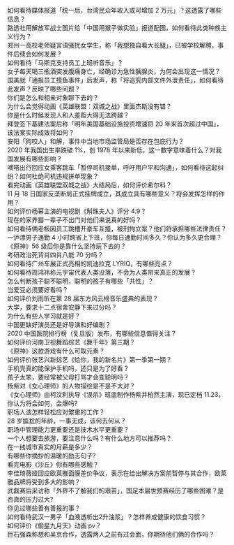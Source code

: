 如何看待媒体报道「统一后，台湾民众年收入或可增加 2 万元」？这透露了哪些信息？  
路透社用解放军战士图片给「中国用猴子做实验」报道配图，如何看待此类种族主义行为？  
郑州一高校老师疑言语骚扰女学生，称「我想独自看大长腿」，已被学校解聘，事件后续会如何发展？  
如何看待「马斯克支持员工上班听音乐」？  
女子每天喝三瓶酒突发腹痛身亡，经确诊为急性胰腺炎，为何会出现这一情况？  
国美就「通报员工摸鱼事件」后发声，称「将追究内部文件外泄责任」，如何看待此发声？反映了哪些问题？  
你们是怎么和相亲对象聊下去的？  
为什么会觉得动画《英雄联盟：双城之战》里面杰斯没有错？  
你是什么时候发现人和人差距大得无法跨越？  
拜登签下基建法案后称「明年美国基础设施投资增速将 20 年来首次超过中国」，该法案实际成效将如何？  
安阳「狗咬人」和解，事件中当地市场监管局是否存在包庇行为？  
2020 年我国出生率跌破 1%，创 1978 年以来新低，这一数字意味着什么？对我国发展有哪些影响？  
嘀嗒出行回应女乘客跳车「暂停司机接单，呼吁用户平和沟通」，如何看待这起纠纷？如何杜绝司机违规拼单现象？  
看完动画《英雄联盟双城之战》大结局后，如何评价希尔科？  
11 月 18 日国家反垄断局正式挂牌成立，其成立具有哪些意义？将会发挥怎样的作用？  
如何评价杨幂主演的电视剧《斛珠夫人》评分 4.9？  
现在的家养猫一辈子不出门对他们来说真的好吗？  
如何看待俩老板因员工跳槽开豪车互撞，被刑拘立案？他们将承担哪些法律责任？  
一沪漂男子通勤 4 小时跨省上下班，你每日通勤时间多久？你认为多久更合理？  
《原神》56 级后你是靠什么坚持玩下去的？  
考研政治死背肖四肖八能 70 分吗？  
如何看待广州车展正式亮相的凯迪拉克 LYRIQ，有哪些亮点？  
如何看待周鸿祎称元宇宙代表人类没落，不会为人类带来真正的发展？  
怎么判断孩子聪不聪明，聪明的孩子有哪些「共性」？  
当爱豆必须要好看吗？  
如何评价刘雨昕在第 28 届东方风云榜音乐盛典的表现？  
大学，要求十二点宿舍安静下来过分吗？  
为什么有些人学习就是好？  
中国更缺好演员还是好导演和好编剧？  
2020 中国医院排行榜（复旦版）发布，有哪些信息值得关注？  
如何评价河南卫视舞蹈综艺《舞千年》第三期？  
《原神》这款游戏有什么可取元素？  
如何评价张艺兴新综艺《给你，我的新名片》第一季第一期？  
手机壳真的能保护手机吗，还只是为了好看？  
孩子太笨，要经常被父母打骂才会变聪明吗？  
杨紫对《女心理师》的人物描绘是不是不大对？  
《女心理师》由柯汶利执导《误杀》班底制作杨紫井柏然主演，现已定档 11.23，你认为将会如何，会爆吗?  
职场人该怎样轻松应对繁重的工作？  
28 岁尴尬的年龄，一事无成，该何去何从？  
职场中管理能力更重要还是技术水平更重要？  
一个人想要去旅游，要注意什么吗？有什么地方可以推荐吗？  
在一线城市真实的月薪是多少？  
有哪些你摘抄的温暖的励志句子?  
看完电影《沙丘》你有哪些感触？  
李佳琦薇娅回应欧莱雅面膜差价争议，表示在给出解决方案前暂停与其合作，欧莱雅品牌将受到多大的影响？  
武磊赛后采访称「外界不了解我们的艰苦」，国足本届世预赛经历了哪些困难？是否真的压力过大?  
你见过哪些善有善报的事？  
如何看待武汉一男子「血液透析出2升油浆」？怎样养成健康的饮食习惯？  
如何评价《偷星九月天》动画 pv？  
巨石强森称想和吴京合作，透露两人之前有过会面，你期待他们俩的合作吗？  
